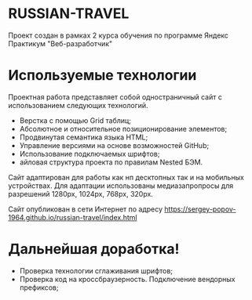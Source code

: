 # RUSSIAN-TRAVEL


Проект создан в рамках 2 курса обучения по программе Яндекс Практикум "Веб-разработчик"


# Используемые технологии

Проектная работа представляет собой одностраничный сайт с использованием следующих технологий.
  - Верстка с помощью Grid таблиц;
  - Абсолютное и относительное позиционирование элементов;
  - Продвинутая семантика языка HTML;
  - Управление версиями на основе возможностей GitHub;
  - Использование подключаемых шрифтов;
  - айловая структура  проекта по правилам Nested БЭМ.

Сайт адаптирован для работы как нп десктопных так и на мобильных устройствах. Для адаптации использованы медиазапропросы для разрешений 1280px, 1024px, 768px, 320px.

Сайт опубликован в сети Интернет по адресу https://sergey-popov-1964.github.io/russian-travel/index.html

# Дальнейшая доработка!

  - Проверка технологии сглаживания шрифтов;
  - Проверка код на кроссбраузерность. Подключение вендорных префиксов;

